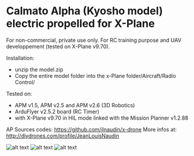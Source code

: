 Calmato Alpha (Kyosho model) electric propelled for X-Plane
===========================================================
For non-commercial, private use only.  For RC training purpose and UAV developpement (tested on X-Plane v9.70).

Installation:
* unzip the model.zip
* Copy the entire model folder into the x-Plane folder/Aircraft/Radio Control/

Tested on:
* APM v1.5, APM v2.5 and APM v2.6 (3D Robotics)
* ArduFlyer v2.5.2 board (RC Timer)
* with X-Plane v9.70 in HIL mode linked with the Mission Planner v1.2.88

AP Sources codes: https://github.com/jlnaudin/x-drone
More infos at: http://diydrones.com/profile/JeanLouisNaudin

![alt text](https://raw.github.com/jlnaudin/x-drone/master/images/calmato_hil_mode2.jpg "The Calmato for X-Plane")
![alt text](https://raw.github.com/jlnaudin/x-drone/master/MaxiSwift/MaxiSwiftXplane1.jpg "The MaxiSwift for X-Plane")
![alt text](https://raw.github.com/jlnaudin/x-drone/master/MaxiSwift/MaxiSwiftXplane7.jpg "The MaxiSwift for X-Plane")

